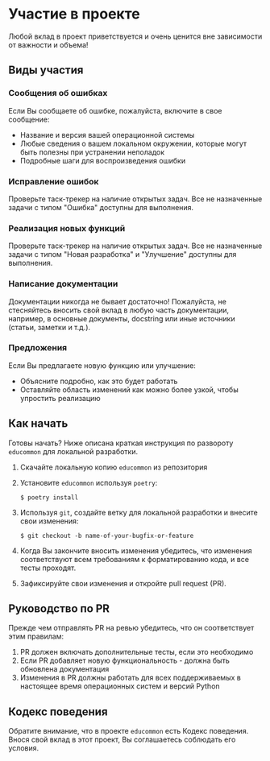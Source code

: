 # Участие в проекте

Любой вклад в проект приветствуется и очень ценится вне зависимости от важности и объема!

## Виды участия

### Сообщения об ошибках

Если Вы сообщаете об ошибке, пожалуйста, включите в свое сообщение:

* Название и версия вашей операционной системы
* Любые сведения о вашем локальном окружении, которые могут быть полезны при устранении неполадок
* Подробные шаги для воспроизведения ошибки

### Исправление ошибок

Проверьте таск-трекер на наличие открытых задач. Все не назначенные задачи с типом "Ошибка" доступны для выполнения.

### Реализация новых функций

Проверьте таск-трекер на наличие открытых задач. Все не назначенные задачи с типом "Новая разработка" и "Улучшение" 
доступны для выполнения.

### Написание документации

Документации никогда не бывает достаточно! Пожалуйста, не стесняйтесь вносить свой вклад в любую часть документации, 
например, в основные документы, docstring или иные источники (статьи, заметки и т.д.).

### Предложения

Если Вы предлагаете новую функцию или улучшение:

* Объясните подробно, как это будет работать
* Оставляйте область изменений как можно более узкой, чтобы упростить реализацию

## Как начать

Готовы начать? Ниже описана краткая инструкция по развороту `educommon` для локальной разработки.

1. Скачайте локальную копию `educommon` из репозитория
2. Установите `educommon` используя `poetry`:

    ```console
    $ poetry install
    ```

3. Используя `git`, создайте ветку для локальной разработки и внесите свои изменения:

    ```console
    $ git checkout -b name-of-your-bugfix-or-feature
    ```

4. Когда Вы закончите вносить изменения убедитесь, что изменения соответствуют всем требованиям к форматированию кода, 
и все тесты проходят.

5. Зафиксируйте свои изменения и откройте pull request (PR).

## Руководство по PR

Прежде чем отправлять PR на ревью убедитесь, что он соответствует этим правилам:

1. PR должен включать дополнительные тесты, если это необходимо
2. Если PR добавляет новую функциональность - должна быть обновлена документация 
3. Изменения в PR должны работать для всех поддерживаемых в настоящее время операционных систем и версий Python

## Кодекс поведения

Обратите внимание, что в проекте `educommon` есть Кодекс поведения. Внося свой вклад в этот 
проект, Вы соглашаетесь соблюдать его условия.
